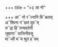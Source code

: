 +++
title = "०३ आ नो"

+++
आ᳓ नो र᳓त्नानि बि᳓भ्रताव्  
अ᳓श्विना ग᳓छतं युव᳓म्  
रु᳓द्रा हि᳓रण्यवर्तनी  
जुषाणा᳓ वाजिनीवसू  
मा᳓ध्वी म᳓म श्रुतं ह᳓वम्